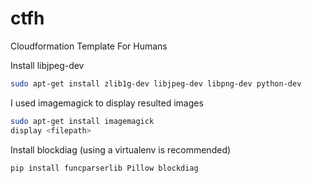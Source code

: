 # ctfh
Cloudformation Template For Humans

Install libjpeg-dev
```bash
sudo apt-get install zlib1g-dev libjpeg-dev libpng-dev python-dev
```

I used imagemagick to display resulted images
```bash
sudo apt-get install imagemagick
display <filepath>
```

Install blockdiag (using a virtualenv is recommended)
```bash
pip install funcparserlib Pillow blockdiag
```
